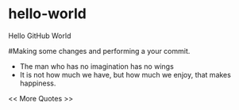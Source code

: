# hello-world

Hello GitHub  World

#Making some changes and performing a your commit.
- The man who has no imagination has no wings
- It is not how much we have, but how much we enjoy, that makes happiness.

<< More Quotes >>
